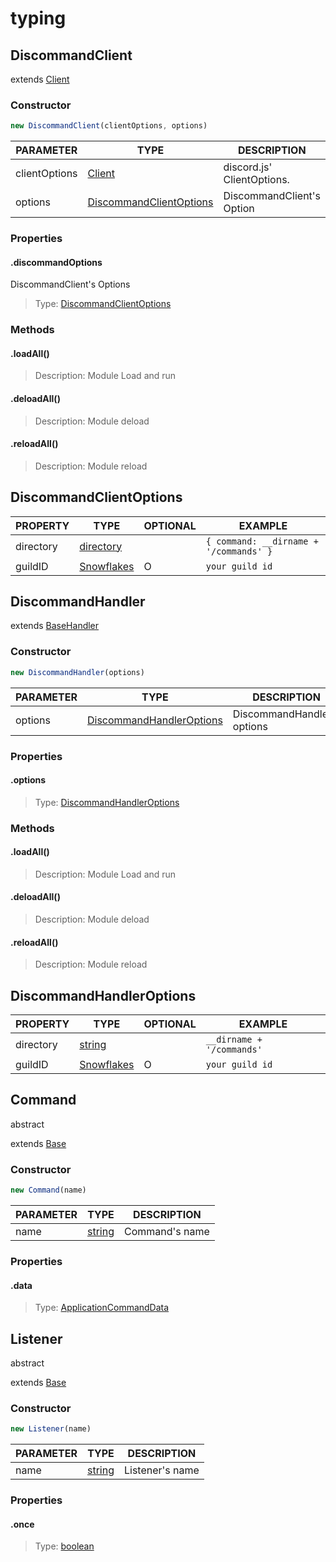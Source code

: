 # typing

## DiscommandClient

extends [Client](https://discord.js.org/#/docs/discord.js/main/class/Client)

### Constructor

```js
new DiscommandClient(clientOptions, options)
```

| PARAMETER     | TYPE                                                                            | DESCRIPTION                |
| ------------- | ------------------------------------------------------------------------------- | -------------------------- |
| clientOptions | [Client](https://discord.js.org/#/docs/discord.js/stable/typedef/ClientOptions) | discord.js' ClientOptions. |
| options       | [DiscommandClientOptions](#discommandclientoptions)                             | DiscommandClient's Option  |

### Properties

#### .discommandOptions

DiscommandClient's Options

> Type: <a href="#discommandclientoptions">DiscommandClientOptions</a>

### Methods

#### .loadAll()

> Description: Module Load and run

#### .deloadAll()

> Description: Module deload

#### .reloadAll()

> Description: Module reload

## DiscommandClientOptions

| PROPERTY  | TYPE                                                                                  | OPTIONAL | EXAMPLE                                |
| --------- | ------------------------------------------------------------------------------------- | -------- | -------------------------------------- |
| directory | [directory](https://github.com/discommand/discommand/blob/main/src/types/index.ts#L5) |          | `{ command: __dirname + '/commands' }` |
| guildID   | [Snowflakes](https://discord.com/developers/docs/reference#snowflakes)                | O        | `your guild id`                        |

## DiscommandHandler

extends [BaseHandler](https://github.com/discommand/discommand/blob/main/src/Bases/BaseHandler.ts)

### Constructor

```js
new DiscommandHandler(options)
```

| PARAMETER | TYPE                                                  | DESCRIPTION                 |
| --------- | ----------------------------------------------------- | --------------------------- |
| options   | [DiscommandHandlerOptions](#discommandhandleroptions) | DiscommandHandler's options |

### Properties

#### .options

> Type: [DiscommandHandlerOptions](#discommandhandleroptions)

### Methods

#### .loadAll()

> Description: Module Load and run

#### .deloadAll()

> Description: Module deload

#### .reloadAll()

> Description: Module reload

## DiscommandHandlerOptions

| PROPERTY  | TYPE                                                                                              | OPTIONAL | EXAMPLE                   |
| --------- | ------------------------------------------------------------------------------------------------- | -------- | ------------------------- |
| directory | [string](https://developer.mozilla.org/en-US/docs/Web/JavaScript/Reference/Global_Objects/String) |          | `__dirname + '/commands'` |
| guildID   | [Snowflakes](https://discord.com/developers/docs/reference#snowflakes)                            | O        | `your guild id`           |

## Command

abstract

extends [Base](https://github.com/discommand/discommand/blob/main/src/Bases/Base.ts)

### Constructor

```js
new Command(name)
```

| PARAMETER | TYPE                                                                                              | DESCRIPTION    |
| --------- | ------------------------------------------------------------------------------------------------- | -------------- |
| name      | [string](https://developer.mozilla.org/en-US/docs/Web/JavaScript/Reference/Global_Objects/String) | Command's name |

### Properties

#### .data

> Type: [ApplicationCommandData](https://discord.js.org/#/docs/discord.js/main/typedef/ApplicationCommandData)

## Listener

abstract

extends [Base](https://github.com/discommand/discommand/blob/main/src/Bases/Base.ts)

### Constructor

```js
new Listener(name)
```

| PARAMETER | TYPE                                                                                              | DESCRIPTION     |
| --------- | ------------------------------------------------------------------------------------------------- | --------------- |
| name      | [string](https://developer.mozilla.org/en-US/docs/Web/JavaScript/Reference/Global_Objects/String) | Listener's name |

### Properties

#### .once

> Type: [boolean](https://developer.mozilla.org/en-US/docs/Web/JavaScript/Reference/Global_Objects/Boolean)
